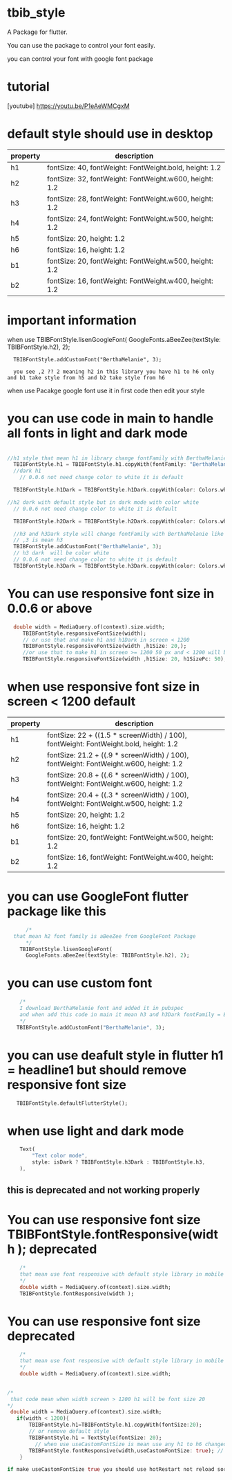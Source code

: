 # tbib_style

A Package for flutter.

You can use the package to control your font easily.

you can control your font with google font package

# tutorial
[youtube] https://youtu.be/P1eAeWMCgxM

# default style should use in desktop

property | description
-------- |------------
h1       | fontSize: 40, fontWeight: FontWeight.bold, height: 1.2
h2       | fontSize: 32, fontWeight: FontWeight.w600, height: 1.2
h3       | fontSize: 28, fontWeight: FontWeight.w600, height: 1.2
h4       | fontSize: 24, fontWeight: FontWeight.w500, height: 1.2
h5       | fontSize: 20, height: 1.2
h6       | fontSize: 16, height: 1.2
b1       | fontSize: 20, fontWeight: FontWeight.w500, height: 1.2
b2       | fontSize: 16, fontWeight: FontWeight.w400, height: 1.2



# important information

when use TBIBFontStyle.lisenGoogleFont(
      GoogleFonts.aBeeZee(textStyle: TBIBFontStyle.h2), 2);

      TBIBFontStyle.addCustomFont("BerthaMelanie", 3);
      
      you see ,2 ?? 2 meaning h2 in this library you have h1 to h6 only and b1 take style from h5 and b2 take style from h6

when use Pacakge google font use it in first code then edit your style

# you can use code in main to handle all fonts in light and dark mode

```dart
  
//h1 style that mean h1 in library change fontFamily with BerthaMelanie
  TBIBFontStyle.h1 = TBIBFontStyle.h1.copyWith(fontFamily: "BerthaMelanie");
  //dark h1
    // 0.0.6 not need change color to white it is default

  TBIBFontStyle.h1Dark = TBIBFontStyle.h1Dark.copyWith(color: Colors.white);

//h2 dark with default style but in dark mode with color white
  // 0.0.6 not need change color to white it is default

  TBIBFontStyle.h2Dark = TBIBFontStyle.h2Dark.copyWith(color: Colors.white);

  //h3 and h3Dark style will change fontFamily with BerthaMelanie like in h1
  // ,3 is mean h3
  TBIBFontStyle.addCustomFont("BerthaMelanie", 3);
  // h3 dark  will be color white 
  // 0.0.6 not need change color to white it is default
  TBIBFontStyle.h3Dark = TBIBFontStyle.h3Dark.copyWith(color: Colors.white);

```
# You can use responsive font size  in 0.0.6 or above

```dart
  double width = MediaQuery.of(context).size.width;
     TBIBFontStyle.responsiveFontSize(width);
     // or use that and make h1 and h1Dark in screen < 1200
     TBIBFontStyle.responsiveFontSize(width ,h1Size: 20,);
     //or use that to make h1 in screen >= 1200 50 px and < 1200 will be 20
     TBIBFontStyle.responsiveFontSize(width ,h1Size: 20, h1SizePc: 50);

```

# when use responsive font size in screen < 1200  default

property | description
-------- |------------
h1       | fontSize: 22 + ((1.5 * screenWidth) / 100), fontWeight: FontWeight.bold, height: 1.2
h2       | fontSize: 21.2 + ((.9 * screenWidth) / 100), fontWeight: FontWeight.w600, height: 1.2
h3       | fontSize: 20.8 + ((.6 * screenWidth) / 100), fontWeight: FontWeight.w600, height: 1.2
h4       | fontSize: 20.4 + ((.3 * screenWidth) / 100), fontWeight: FontWeight.w500, height: 1.2
h5       | fontSize: 20, height: 1.2
h6       | fontSize: 16, height: 1.2
b1       | fontSize: 20, fontWeight: FontWeight.w500, height: 1.2
b2       | fontSize: 16, fontWeight: FontWeight.w400, height: 1.2


# you can use GoogleFont flutter package like this 
  
```dart
      /*
  that mean h2 font family is aBeeZee from GoogleFont Package 
      */
    TBIBFontStyle.lisenGoogleFont(
      GoogleFonts.aBeeZee(textStyle: TBIBFontStyle.h2), 2);
```

# you can use custom font 
 
```dart
    /*
    I download BerthaMelanie font and added it in pubspec 
    and when add this code in main it mean h3 and h3Dark fontFamily = BerthaMelanie
    */
   TBIBFontStyle.addCustomFont("BerthaMelanie", 3);
```

# you can use deafult style in flutter h1 = headline1 but should remove responsive font size

```dart
   TBIBFontStyle.defaultFlutterStyle();
```

# when use light and dark mode

```dart
    Text(
        "Text color mode",
        style: isDark ? TBIBFontStyle.h3Dark : TBIBFontStyle.h3,
    ),
```

## this is deprecated and not working properly 
# You can use responsive font size  TBIBFontStyle.fontResponsive(width ); deprecated

```dart
    /*
    that mean use font responsive with default style library in mobile 
    */
    double width = MediaQuery.of(context).size.width;
    TBIBFontStyle.fontResponsive(width );
```

# You can use responsive font size deprecated

```dart
    /*
    that mean use font responsive with default style library in mobile 
    */
    double width = MediaQuery.of(context).size.width;
   
```
 
```dart
/*
 that code mean when width screen > 1200 h1 will be font size 20
*/
 double width = MediaQuery.of(context).size.width;
   if(width < 1200){
       TBIBFontStyle.h1=TBIBFontStyle.h1.copyWith(fontSize:20); 
       // or remove default style
       TBIBFontStyle.h1 = TextStyle(fontSize: 20);
         // when use useCastomFontSize is mean use any h1 to h6 changed
       TBIBFontStyle.fontResponsive(width,useCastomFontSize: true); // deprecated
    }

if make useCastomFontSize true you should use hotRestart not reload sorry for this issues
